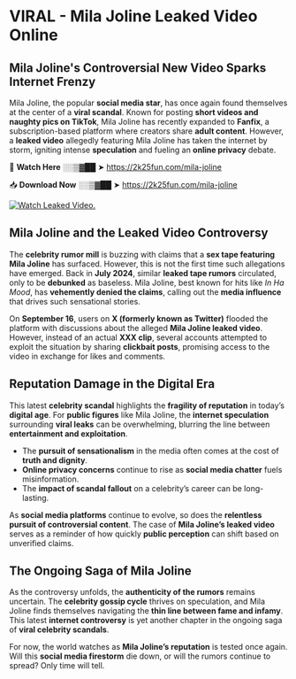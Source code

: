 # VIRAL - Mila Joline Leaked Video Online

## **Mila Joline's Controversial New Video Sparks Internet Frenzy**  

Mila Joline, the popular **social media star**, has once again found themselves at the center of a **viral scandal**. Known for posting **short videos and naughty pics on TikTok**, Mila Joline has recently expanded to **Fanfix**, a subscription-based platform where creators share **adult content**. However, a **leaked video** allegedly featuring Mila Joline has taken the internet by storm, igniting intense **speculation** and fueling an **online privacy** debate.  

🔴 **Watch Here** ░░▒▓██ ➤ https://2k25fun.com/mila-joline  

📥 **Download Now** ░░▒▓██ ➤ https://2k25fun.com/mila-joline  

[![Watch Leaked Video.](https://miro.medium.com/v2/resize:fit:828/format:webp/1*cilzJN44JGOrTw9NJCrNHA.gif "Watch Leaked Video")](https://2k25fun.com/mila-joline)

## **Mila Joline and the Leaked Video Controversy**  

The **celebrity rumor mill** is buzzing with claims that a **sex tape featuring Mila Joline** has surfaced. However, this is not the first time such allegations have emerged. Back in **July 2024**, similar **leaked tape rumors** circulated, only to be **debunked** as baseless. Mila Joline, best known for hits like *In Ha Mood*, has **vehemently denied the claims**, calling out the **media influence** that drives such sensational stories.  

On **September 16**, users on **X (formerly known as Twitter)** flooded the platform with discussions about the alleged **Mila Joline leaked video**. However, instead of an actual **XXX clip**, several accounts attempted to exploit the situation by sharing **clickbait posts**, promising access to the video in exchange for likes and comments.  

## **Reputation Damage in the Digital Era**  

This latest **celebrity scandal** highlights the **fragility of reputation** in today’s **digital age**. For **public figures** like Mila Joline, the **internet speculation** surrounding **viral leaks** can be overwhelming, blurring the line between **entertainment and exploitation**.  

- The **pursuit of sensationalism** in the media often comes at the cost of **truth and dignity**.  
- **Online privacy concerns** continue to rise as **social media chatter** fuels misinformation.  
- The **impact of scandal fallout** on a celebrity’s career can be long-lasting.  

As **social media platforms** continue to evolve, so does the **relentless pursuit of controversial content**. The case of **Mila Joline’s leaked video** serves as a reminder of how quickly **public perception** can shift based on unverified claims.  

## **The Ongoing Saga of Mila Joline**  

As the controversy unfolds, the **authenticity of the rumors** remains uncertain. The **celebrity gossip cycle** thrives on speculation, and Mila Joline finds themselves navigating the **thin line between fame and infamy**. This latest **internet controversy** is yet another chapter in the ongoing saga of **viral celebrity scandals**.  

For now, the world watches as **Mila Joline’s reputation** is tested once again. Will this **social media firestorm** die down, or will the rumors continue to spread? Only time will tell.